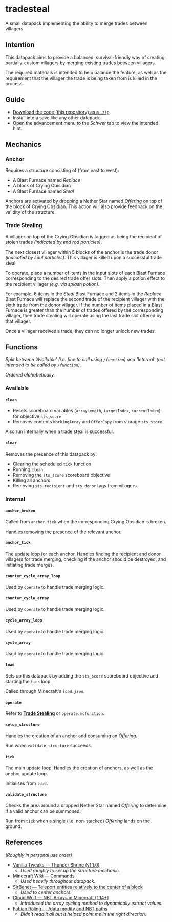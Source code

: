 # tradesteal

A small datapack implementing the ability to merge trades between villagers.

## Intention

This datapack aims to provide a balanced, survival-friendly way of creating partially-custom villagers by merging existing trades between villagers.

The required materials is intended to help balance the feature, as well as the requirement that the villager the trade is being taken from is killed in the process.

## Guide
- [Download the code (this repository) as a `.zip`](https://github.com/itsschwer/tradesteal/archive/refs/heads/master.zip)
- Install into a save like any other datapack.
- Open the advancement menu to the *Schwer* tab to view the intended hint.

## Mechanics

### Anchor

Requires a structure consisting of (from east to west):
- A Blast Furnace named *Replace*
- A block of Crying Obisidian
- A Blast Furnace named *Steal*

Anchors are activated by dropping a Nether Star named *Offering* on top of the block of Crying Obsidian. This action will also provide feedback on the validity of the structure.

### Trade Stealing

A villager on top of the Crying Obsidian is tagged as being the recipient of stolen trades *(indicated by end rod particles)*.

The next closest villager within 5 blocks of the anchor is the trade donor *(indicated by soul particles)*. This villager is killed upon a successful trade steal.

To operate, place a number of items in the input slots of each Blast Furnace corresponding to the desired trade offer slots. Then apply a potion effect to the recipient villager *(e.g. via splash potion)*.

For example, 6 items in the *Steal* Blast Furnace and 2 items in the *Replace* Blast Furnace will replace the second trade of the recipient villager with the sixth trade from the donor villager. If the number of items placed in a Blast Furnace is greater than the number of trades offered by the corresponding villager, then trade stealing will operate using the last trade slot offered by that villager.

Once a villager receives a trade, they can no longer unlock new trades.

## Functions
*Split between 'Available' (i.e. fine to call using `/function`) and 'Internal' (not intended to be called by `/function`).*

*Ordered alphabetically.*

### Available

#### `clean` 
- Resets scoreboard variables (`arrayLength`, `targetIndex`, `currentIndex`) for objective `sts_score`
- Removes contents `WorkingArray` and `OfferCopy` from storage `sts_store`.

Also run internally when a trade steal is successful.

#### `clear`
Removes the presence of this datapack by:
- Clearing the scheduled `tick` function
- Running `clean`
- Removing the `sts_score` scoreboard objective
- Killing all anchors
- Removing `sts_recipient` and `sts_donor` tags from villagers

### Internal

#### `anchor_broken`
Called from `anchor_tick` when the corresponding Crying Obsidian is broken.

Handles removing the presence of the relevant anchor.

#### `anchor_tick`
The update loop for each anchor. Handles finding the recipient and donor villagers for trade merging, checking if the anchor should be destroyed, and initiating trade merges.

#### `counter_cycle_array_loop`
Used by `operate` to handle trade merging logic.

#### `counter_cycle_array`
Used by `operate` to handle trade merging logic.

#### `cycle_array_loop`
Used by `operate` to handle trade merging logic.

#### `cycle_array`
Used by `operate` to handle trade merging logic.

#### `load`
Sets up this datapack by adding the `sts_score` scoreboard objective and starting the `tick` loop.

Called through Minecraft's *`load.json`*.

#### `operate`
Refer to [**Trade Stealing**](#trade-stealing) or `operate.mcfunction`.

#### `setup_structure`
Handles the creation of an anchor and consuming an *Offering*.

Run when `validate_structure` succeeds.

#### `tick`
The main update loop. Handles the creation of anchors, as well as the anchor update loop.

Initialises from `load`.

#### `validate_structure`
Checks the area around a dropped Nether Star named *Offering* to determine if a valid anchor can be summoned.

Run from `tick` when a single (i.e. non-stacked) *Offering* lands on the ground.

## References
*(Roughly in personal use order)*
- [Vanilla Tweaks — Thunder Shrine (v1.1.0)](https://vanillatweaks.net/picker/datapacks/)
    - *Used roughly to set up the structure mechanic.*
- [Minecraft Wiki — Commands](https://minecraft.fandom.com/wiki/Commands)
    - *Used heavily throughout datapack.*
- [SirBenet — Teleport entities relatively to the center of a block](https://gaming.stackexchange.com/questions/207273/teleport-entities-relatively-to-the-center-of-a-block)
    - *Used to center anchors.*
- [Cloud Wolf — NBT Arrays in Minecraft [1.14+]](https://www.youtube.com/watch?v=Bt6xD8vE7Pw)
    - *Introduced the array cycling method to dynamically extract values.*
- [Fabian Röling — /data modify and NBT paths](https://gaming.stackexchange.com/questions/351488/would-someone-give-a-thorough-explanation-of-1-14-minecrafts-data-modify)
    - *Didn't read it all but it helped point me in the right direction.*

